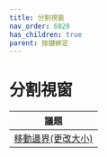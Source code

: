 ```yaml
---
title: 分割視窗
nav_order: 6020
has_children: true
parent: 按鍵綁定
---
```


# 分割視窗

| 議題 |
| --- |
| [移動邊界(更改大小)](resize.md) |
